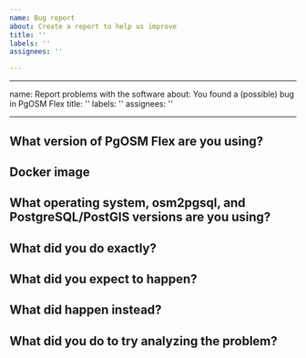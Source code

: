 ```yaml
---
name: Bug report
about: Create a report to help us improve
title: ''
labels: ''
assignees: ''

---
```


---
name: Report problems with the software
about: You found a (possible) bug in PgOSM Flex
title: ''
labels: ''
assignees: ''

---

## What version of PgOSM Flex are you using?

<!-- What version number?  Are you using Docker or on-server install?  -->

## Docker image

<!-- If using Docker image, what tag or hash did you use?  -->

## What operating system, osm2pgsql, and PostgreSQL/PostGIS versions are you using?

<!-- If not using Docker please elaborate on important versions -->


## What did you do exactly?

<!-- Please provide the command(s) you used including all options etc. Include
links to input files. -->


## What did you expect to happen?

<!-- Describe in detail what you expected the above would do. -->


## What did happen instead?

<!-- Please describe what happened and why you think this is wrong. Please include (or link to, if it is too verbose) the log output. -->

## What did you do to try analyzing the problem?

<!-- Describe what steps you already did to try analyzing the problem before
reporting. -->
